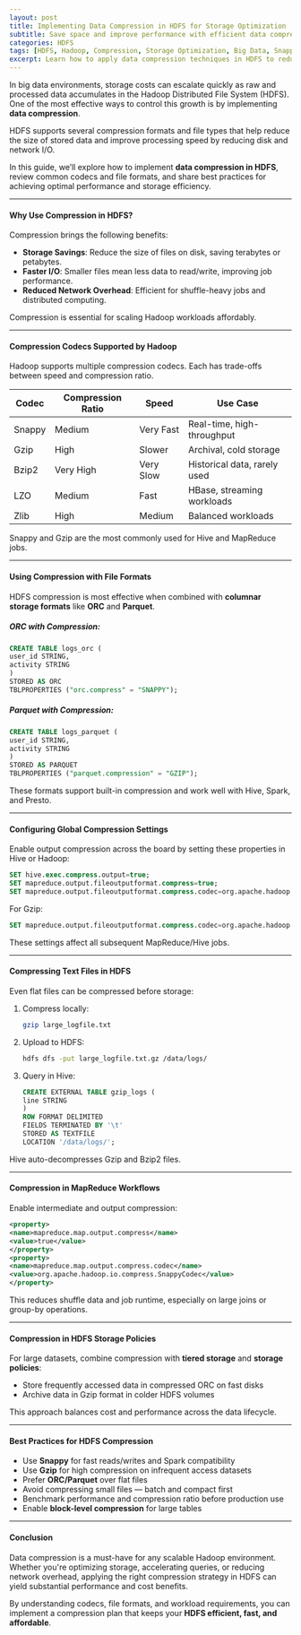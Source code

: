 ```yaml
---
layout: post
title: Implementing Data Compression in HDFS for Storage Optimization
subtitle: Save space and improve performance with efficient data compression strategies in HDFS
categories: HDFS
tags: [HDFS, Hadoop, Compression, Storage Optimization, Big Data, Snappy, ORC, Parquet]
excerpt: Learn how to apply data compression techniques in HDFS to reduce storage footprint, improve disk I/O efficiency, and accelerate Hadoop processing. Explore supported formats, codecs, and best practices.
---
```

In big data environments, storage costs can escalate quickly as raw and processed data accumulates in the Hadoop Distributed File System (HDFS). One of the most effective ways to control this growth is by implementing **data compression**.

HDFS supports several compression formats and file types that help reduce the size of stored data and improve processing speed by reducing disk and network I/O.

In this guide, we’ll explore how to implement **data compression in HDFS**, review common codecs and file formats, and share best practices for achieving optimal performance and storage efficiency.

---

#### Why Use Compression in HDFS?

Compression brings the following benefits:

- **Storage Savings**: Reduce the size of files on disk, saving terabytes or petabytes.
- **Faster I/O**: Smaller files mean less data to read/write, improving job performance.
- **Reduced Network Overhead**: Efficient for shuffle-heavy jobs and distributed computing.

Compression is essential for scaling Hadoop workloads affordably.

---

#### Compression Codecs Supported by Hadoop

Hadoop supports multiple compression codecs. Each has trade-offs between speed and compression ratio.

| Codec    | Compression Ratio | Speed       | Use Case                    |
|----------|-------------------|-------------|-----------------------------|
| Snappy   | Medium             | Very Fast   | Real-time, high-throughput  |
| Gzip     | High               | Slower      | Archival, cold storage      |
| Bzip2    | Very High          | Very Slow   | Historical data, rarely used |
| LZO      | Medium             | Fast        | HBase, streaming workloads  |
| Zlib     | High               | Medium      | Balanced workloads          |

Snappy and Gzip are the most commonly used for Hive and MapReduce jobs.

---

#### Using Compression with File Formats

HDFS compression is most effective when combined with **columnar storage formats** like **ORC** and **Parquet**.

##### ORC with Compression:

```sql
CREATE TABLE logs_orc (
user_id STRING,
activity STRING
)
STORED AS ORC
TBLPROPERTIES ("orc.compress" = "SNAPPY");
```

##### Parquet with Compression:

```sql
CREATE TABLE logs_parquet (
user_id STRING,
activity STRING
)
STORED AS PARQUET
TBLPROPERTIES ("parquet.compression" = "GZIP");
```

These formats support built-in compression and work well with Hive, Spark, and Presto.

---

#### Configuring Global Compression Settings

Enable output compression across the board by setting these properties in Hive or Hadoop:

```sql
SET hive.exec.compress.output=true;
SET mapreduce.output.fileoutputformat.compress=true;
SET mapreduce.output.fileoutputformat.compress.codec=org.apache.hadoop.io.compress.SnappyCodec;
```

For Gzip:

```sql
SET mapreduce.output.fileoutputformat.compress.codec=org.apache.hadoop.io.compress.GzipCodec;
```

These settings affect all subsequent MapReduce/Hive jobs.

---

#### Compressing Text Files in HDFS

Even flat files can be compressed before storage:

1. Compress locally:
   ```bash
   gzip large_logfile.txt
   ```

2. Upload to HDFS:
   ```bash
   hdfs dfs -put large_logfile.txt.gz /data/logs/
   ```

3. Query in Hive:
   ```sql
   CREATE EXTERNAL TABLE gzip_logs (
   line STRING
   )
   ROW FORMAT DELIMITED
   FIELDS TERMINATED BY '\t'
   STORED AS TEXTFILE
   LOCATION '/data/logs/';
   ```

Hive auto-decompresses Gzip and Bzip2 files.

---

#### Compression in MapReduce Workflows

Enable intermediate and output compression:

```xml
<property>
<name>mapreduce.map.output.compress</name>
<value>true</value>
</property>
<property>
<name>mapreduce.map.output.compress.codec</name>
<value>org.apache.hadoop.io.compress.SnappyCodec</value>
</property>
```

This reduces shuffle data and job runtime, especially on large joins or group-by operations.

---

#### Compression in HDFS Storage Policies

For large datasets, combine compression with **tiered storage** and **storage policies**:

- Store frequently accessed data in compressed ORC on fast disks
- Archive data in Gzip format in colder HDFS volumes

This approach balances cost and performance across the data lifecycle.

---

#### Best Practices for HDFS Compression

- Use **Snappy** for fast reads/writes and Spark compatibility
- Use **Gzip** for high compression on infrequent access datasets
- Prefer **ORC/Parquet** over flat files
- Avoid compressing small files — batch and compact first
- Benchmark performance and compression ratio before production use
- Enable **block-level compression** for large tables

---

#### Conclusion

Data compression is a must-have for any scalable Hadoop environment. Whether you're optimizing storage, accelerating queries, or reducing network overhead, applying the right compression strategy in HDFS can yield substantial performance and cost benefits.

By understanding codecs, file formats, and workload requirements, you can implement a compression plan that keeps your **HDFS efficient, fast, and affordable**.
